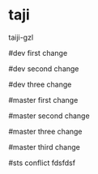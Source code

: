 # taji
taiji-gzl

#dev first change

#dev second change


#dev three change

#master first change

#master second change

#master three change

#master third change

#sts conflict fdsfdsf  
